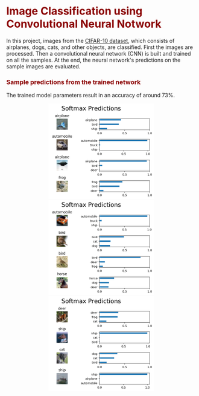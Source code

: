# <span style="color:darkred"> Image Classification using Convolutional Neural Notwork </span>

In this project, images from the [CIFAR-10 dataset](https://www.cs.toronto.edu/~kriz/cifar.html), which consists of airplanes, dogs, cats, and other objects, are classified. First the images are processed. Then a convolutional neural network (CNN) is built and trained on all the samples. At the end, the neural network's predictions on the sample images are evaluated.

### <span style="color:darkred"> Sample predictions from the trained network </span>
The trained model parameters result in an accuracy of around 73%. 

<p align="middle">
<img src="assets/CIFAR10_prediction01.png" width="280"/> 
<img src="assets/CIFAR10_prediction02.png" width="280"/>
<img src="assets/CIFAR10_prediction03.png" width="280"/>
</p>
